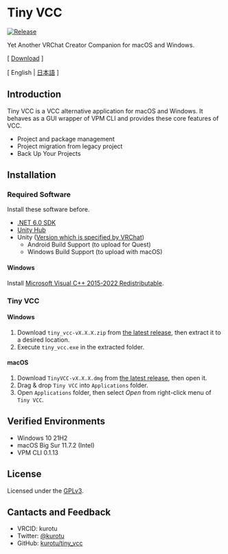 # Tiny VCC
<p>
  <a href="https://github.com/kurotu/tiny_vcc/releases/latest">
    <img alt="Release" src="https://img.shields.io/github/v/release/kurotu/tiny_vcc">
  </a>
</p>

Yet Another VRChat Creator Companion for macOS and Windows.

[ [Download](https://github.com/kurotu/tiny_vcc/releases/latest) ]

[ English | [日本語](./README_JP.md) ]

## Introduction
Tiny VCC is a VCC alternative application for macOS and Windows.
It behaves as a GUI wrapper of VPM CLI and provides these core features of VCC.

- Project and package management
- Project migration from legacy project
- Back Up Your Projects

## Installation

### Required Software
Install these software before.

- [.NET 6.0 SDK](https://dotnet.microsoft.com/download/dotnet/6.0)
- [Unity Hub](https://unity.com/ja/download#how-get-started)
- Unity ([Version which is specified by VRChat](https://docs.vrchat.com/docs/current-unity-version))
  - Android Build Support (to upload for Quest)
  - Windows Build Support (to upload with macOS)

#### Windows
Install [Microsoft Visual C++ 2015-2022 Redistributable](https://learn.microsoft.com/cpp/windows/latest-supported-vc-redist?view=msvc-170).

### Tiny VCC

#### Windows
1. Download `tiny_vcc-vX.X.X.zip` from [the latest release](https://github.com/kurotu/tiny_vcc/releases/latest), then extract it to a desired location.
2. Execute `tiny_vcc.exe` in the extracted folder.

#### macOS
1. Download `TinyVCC-vX.X.X.dmg` from [the latest release](https://github.com/kurotu/tiny_vcc/releases/latest), then open it.
2. Drag & drop `Tiny VCC` into `Applications` folder.
3. Open `Applications` folder, then select *Open* from right-click menu of `Tiny VCC`.

## Verified Environments
- Windows 10 21H2
- macOS Big Sur 11.7.2 (Intel)
- VPM CLI 0.1.13

## License
Licensed under the [GPLv3](./LICENSE).

## Cantacts and Feedback
- VRCID: kurotu
- Twitter: [@kurotu](https://twitter.com/kurotu)
- GitHub: [kurotu/tiny_vcc](https://github.com/kurotu/tiny_vcc)
